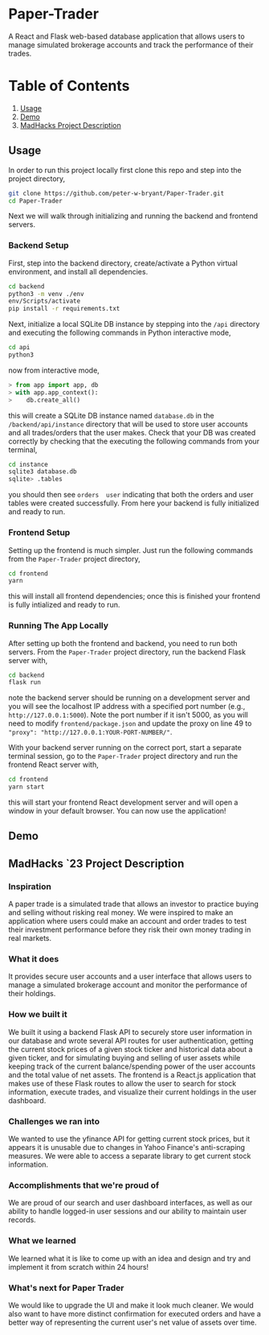 # Paper-Trader
A React and Flask web-based database application that allows users to manage simulated brokerage accounts and track the performance of their trades.

# Table of Contents
1. [Usage](#Usage)
2. [Demo](#Demo)
3. [MadHacks Project Description](#MadHacks-`23-Project-Description)

## Usage
In order to run this project locally first clone this repo and step into the project directory,

```bash
git clone https://github.com/peter-w-bryant/Paper-Trader.git
cd Paper-Trader
```
Next we will walk through initializing and running the backend and frontend servers.

### Backend Setup
First, step into the backend directory, create/activate a Python virtual environment, and install all dependencies.

```bash
cd backend
python3 -m venv ./env
env/Scripts/activate
pip install -r requirements.txt
```
Next, initialize a local SQLite DB instance by stepping into the ```/api``` directory and executing the following commands in Python interactive mode,

```bash
cd api
python3
```
now from interactive mode,

```python
> from app import app, db
> with app.app_context():
>    db.create_all()
```

this will create a SQLite DB instance named ```database.db``` in the ```/backend/api/instance``` directory that will be used to store user accounts and all trades/orders that the user makes. Check that your DB was created correctly by checking that the executing the following commands from your terminal,
```bash
cd instance
sqlite3 database.db
sqlite> .tables
```
you should then see ```orders  user``` indicating that both the orders and user tables were created successfully. From here your backend is fully initialized and ready to run.

### Frontend Setup
Setting up the frontend is much simpler. Just run the following commands from the ```Paper-Trader``` project directory,

```bash
cd frontend
yarn
```
this will install all frontend dependencies; once this is finished your frontend is fully intialized and ready to run.

### Running The App Locally
After setting up both the frontend and backend, you need to run both servers. From the ```Paper-Trader``` project directory, run the backend Flask server with,

```bash
cd backend
flask run
```
note the backend server should be running on a development server and you will see the localhost IP address with a specified port number (e.g., ```http://127.0.0.1:5000```). Note the port number if it isn't 5000, as you will need to modify ```frontend/package.json``` and update the proxy on line 49 to ```"proxy": "http://127.0.0.1:YOUR-PORT-NUMBER/"```.

With your backend server running on the correct port, start a separate terminal session, go to the ```Paper-Trader``` project directory and run the frontend React server with,

```bash
cd frontend
yarn start
```
this will start your frontend React development server and will open a window in your default browser. You can now use the application!

## Demo

## MadHacks `23 Project Description
### Inspiration
A paper trade is a simulated trade that allows an investor to practice buying and selling without risking real money. We were inspired to make an application where users could make an account and order trades to test their investment performance before they risk their own money trading in real markets. 

### What it does
It provides secure user accounts and a user interface that allows users to manage a simulated brokerage account and monitor the performance of their holdings.

### How we built it
We built it using a backend Flask API to securely store user information in our database and wrote several API routes for user authentication, getting the current stock prices of a given stock ticker and historical data about a given ticker, and for simulating buying and selling of user assets while keeping track of the current balance/spending power of the user accounts and the total value of net assets. The frontend is a React.js application that makes use of these Flask routes to allow the user to search for stock information, execute trades, and visualize their current holdings in the user dashboard.

### Challenges we ran into
We wanted to use the yfinance API for getting current stock prices, but it appears it is unusable due to changes in Yahoo Finance's anti-scraping measures. We were able to access a separate library to get current stock information.

### Accomplishments that we're proud of
We are proud of our search and user dashboard interfaces, as well as our ability to handle logged-in user sessions and our ability to maintain user records.

### What we learned
We learned what it is like to come up with an idea and design and try and implement it from scratch within 24 hours!

### What's next for Paper Trader
We would like to upgrade the UI and make it look much cleaner. We would also want to have more distinct confirmation for executed orders and have a better way of representing the current user's net value of assets over time.
